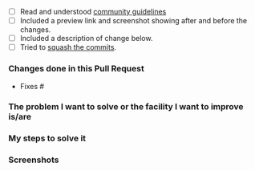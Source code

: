 <!-- Don't delete anything without explicit instructions from a maintainer. -->

<!-- Check by changing each `[ ]` to `[x]`. Please take note of the whitespace as it matters. -->
- [ ] Read and understood [community guidelines](https://github.com/wtm-oss/wtm-oss.github.io#community-guidelines)
- [ ] Included a preview link and screenshot showing after and before the changes.
- [ ] Included a description of change below.
- [ ] Tried to [squash the commits][Guide on how to squash commits].

### Changes done in this Pull Request

<!-- If you fully fixed some issue(s), 
please insert the issue number after the #.
If you have not fixed some issue(s) completely but only some of the step(s) in issue then remove “Fixes #” and please mention the related issue number(s) along with the step number(s). -->
- Fixes #<Add issue number here>


<!-- please summarize the problem you faced -->
<!-- Please remove unwanted words in following topic -->
### The problem I want to solve or the facility I want to improve is/are
<!-- Mention the bug/facility solved/improved -->

### My steps to solve it
<!-- Please summarize the solution you chose.
     Mention the files changed. Add what changes you have done. -->

### Screenshots
<!-- If any UI changes have been made, please include the screenshots -->


[Guide on how to squash commits]: https://stackoverflow.com/questions/5189560/squash-my-last-x-commits-together-using-git
